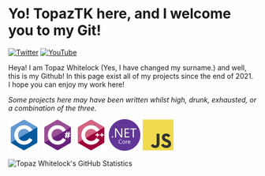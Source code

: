 # Yo! TopazTK here, and I welcome you to my Git!

[![Twitter](https://img.shields.io/badge/-Twitter-blue?style=flat&logo=twitter&logoColor=white)](https://twitter.com/Topaz_theKarma)
[![YouTube](https://img.shields.io/badge/-YouTube-red?style=flat&logo=youtube&logoColor=white)](https://www.youtube.com/TopazTK)

Heya! I am Topaz Whitelock (Yes, I have changed my surname.) and well, this is my Github!
In this page exist all of my projects since the end of 2021. I hope you can enjoy my work here!

_Some projects here may have been written whilst high, drunk, exhausted, or a combination of the three._

<code><img height="64" src="https://github.com/devicons/devicon/blob/master/icons/c/c-original.svg"></code>
<code><img height="64" src="https://github.com/devicons/devicon/blob/master/icons/csharp/csharp-original.svg"></code>
<code><img height="64" src="https://github.com/devicons/devicon/blob/master/icons/cplusplus/cplusplus-original.svg"></code>
<code><img height="64" src="https://github.com/devicons/devicon/blob/master/icons/dotnetcore/dotnetcore-original.svg"></code>
<code><img height="64" src="https://github.com/devicons/devicon/blob/master/icons/javascript/javascript-original.svg"></code>
  
![Topaz Whitelock's GitHub Statistics](https://github-readme-stats.vercel.app/api?username=TopazTK&show_icons=true&hide_rank=true&&count_private=true&theme=dark)
